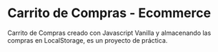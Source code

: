 # Carrito de Compras - Ecommerce
Carrito de Compras creado con Javascript Vanilla y almacenando las compras en LocalStorage, es un proyecto de práctica.
